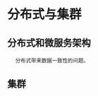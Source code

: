 
# 分布式与集群
<!--

一分钟弄懂什么是分布式和微服务
https://blog.51cto.com/u_8865295/3031246
什么是分布式系统，如何学习分布式系统
https://www.cnblogs.com/xybaby/p/7787034.html

什么是集群？负载均衡？ 
https://mp.weixin.qq.com/s/GPGEgLpCE_KAUPis5UqbKA
https://blog.csdn.net/weixin_42369687/article/details/89914131

什么是微服务和分布式？微服务和分布式的区别是什么？
https://www.huaweicloud.com/zhishi/edit-582325.html
-->

<!-- 
集中式架构与分布式架构
https://www.sohu.com/a/259712753_100011803

https://mp.weixin.qq.com/s/mfoVfOEF58Qg06w_YMtuNw
-->


## 分布式和微服务架构

<!-- 
**** 我C，一个库里Curry几百个表，这谁受得了？ 
https://mp.weixin.qq.com/s/zjezT6XiHK60BnmSxVwt6Q


-->

<!-- 
三分钟彻底弄懂什么是分布式和微服务架构 
https://mp.weixin.qq.com/s/2Hk8cUPLj8_COQW2L5h56g
图解微服务技术架构体系 
https://mp.weixin.qq.com/s/PIXmfbFH1y5AarKNPmt3Xg
微服务架构下如何解耦，对于已经紧耦合下如何重构？ 
https://mp.weixin.qq.com/s/eaNFwNyz-TIXmhtWMYsxKQ

-->

&emsp; `分布式带来数据一致性的问题。`  


## 集群  
<!-- 

什么是集群&集群的分类
https://blog.csdn.net/qq_41652038/article/details/91789940
集群技术
https://baike.baidu.com/item/%E9%9B%86%E7%BE%A4%E6%8A%80%E6%9C%AF/9774443?fr=aladdin

-->